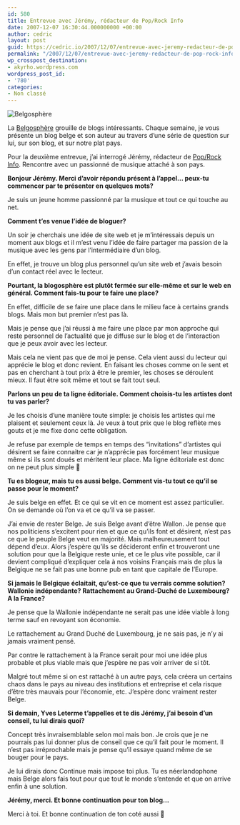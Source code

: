 ```yaml
---
id: 580
title: Entrevue avec Jérémy, rédacteur de Pop/Rock Info
date: 2007-12-07 16:30:44.000000000 +00:00
author: cedric
layout: post
guid: https://cedric.io/2007/12/07/entrevue-avec-jeremy-redacteur-de-poprock-info.html
permalink: "/2007/12/07/entrevue-avec-jeremy-redacteur-de-pop-rock-info/"
wp_crosspost_destination:
- akyrho.wordpress.com
wordpress_post_id:
- '780'
categories:
- Non classé
---
```

![Belgosphère](/images/2007/11/belgosphere.jpg)

La [Belgosphère](http://www.parenthese.be/tag/Belgosph%C3%A8re/) grouille de blogs intéressants. Chaque semaine, je vous présente un blog belge et son auteur au travers d’une série de question sur lui, sur son blog, et sur notre plat pays.

Pour la deuxième entrevue, j’ai interrogé Jérémy, rédacteur de [Pop/Rock Info](http://blog-rock.info/). Rencontre avec un passionné de musique attaché à son pays.<!-- more -->

**Bonjour Jérémy. Merci d’avoir répondu présent à l’appel… peux-tu commencer par te présenter en quelques mots?**

Je suis un jeune homme passionné par la musique et tout ce qui touche au net.

**Comment t’es venue l’idée de bloguer?**

Un soir je cherchais une idée de site web et je m’intéressais depuis un moment aux blogs et il m’est venu l’idée de faire partager ma passion de la musique avec les gens par l’intermédiaire d’un blog.

En effet, je trouve un blog plus personnel qu’un site web et j’avais besoin d’un contact réel avec le lecteur.

**Pourtant, la blogosphère est plutôt fermée sur elle-même et sur le web en général. Comment fais-tu pour te faire une place?**

En effet, difficile de se faire une place dans le milieu face à certains grands blogs. Mais mon but premier n’est pas là.

Mais je pense que j’ai réussi à me faire une place par mon approche qui reste personnel de l’actualité que je diffuse sur le blog et de l’interaction que je peux avoir avec les lecteur.

Mais cela ne vient pas que de moi je pense. Cela vient aussi du lecteur qui apprécie le blog et donc revient. En faisant les choses comme on le sent et pas en cherchant à tout prix à être le premier, les choses se déroulent mieux. Il faut être soit même et tout se fait tout seul.

**Parlons un peu de ta ligne éditoriale. Comment choisis-tu les artistes dont tu vas parler?**

Je les choisis d’une manière toute simple: je choisis les artistes qui me plaisent et seulement ceux là. Je veux à tout prix que le blog reflète mes gouts et je me fixe donc cette obligation.

Je refuse par exemple de temps en temps des “invitations” d’artistes qui désirent se faire connaitre car je n’apprécie pas forcément leur musique même si ils sont doués et méritent leur place. Ma ligne éditoriale est donc on ne peut plus simple 🙂

**Tu es blogeur, mais tu es aussi belge. Comment vis-tu tout ce qu’il se passe pour le moment?**

Je suis belge en effet. Et ce qui se vit en ce moment est assez particulier. On se demande où l’on va et ce qu’il va se passer.

J’ai envie de rester Belge. Je suis Belge avant d’être Wallon. Je pense que nos politiciens s’excitent pour rien et que ce qu’ils font et désirent, n’est pas ce que le peuple Belge veut en majorité. Mais malheureusement tout dépend d’eux. Alors j’espère qu’ils se décideront enfin et trouveront une solution pour que la Belgique reste unie, et ce le plus vite possible, car il devient compliqué d’expliquer cela à nos voisins Français mais de plus la Belgique ne se fait pas une bonne pub en tant que capitale de l’Europe.

**Si jamais le Belgique éclaitait, qu’est-ce que tu verrais comme solution? Wallonie indépendante? Rattachement au Grand-Duché de Luxembourg? A la France?**

Je pense que la Wallonie indépendante ne serait pas une idée viable à long terme sauf en revoyant son économie.

Le rattachement au Grand Duché de Luxembourg, je ne sais pas, je n’y ai jamais vraiment pensé.

Par contre le rattachement à la France serait pour moi une idée plus probable et plus viable mais que j’espère ne pas voir arriver de si tôt.

Malgré tout même si on est rattaché à un autre pays, cela créera un certains chaos dans le pays au niveau des institutions et entreprise et cela risque d’être très mauvais pour l’économie, etc. J’espère donc vraiment rester Belge.

**Si demain, Yves Leterme t’appelles et te dis Jérémy, j’ai besoin d’un conseil, tu lui dirais quoi?**

Concept très invraisemblable selon moi mais bon. Je crois que je ne pourrais pas lui donner plus de conseil que ce qu’il fait pour le moment. Il n’est pas irréprochable mais je pense qu’il essaye quand même de se bouger pour le pays.

Je lui dirais donc Continue mais impose toi plus. Tu es néerlandophone mais Belge alors fais tout pour que tout le monde s’entende et que on arrive enfin à une solution.

**Jérémy, merci. Et bonne continuation pour ton blog…**

Merci à toi. Et bonne continuation de ton coté aussi 🙂